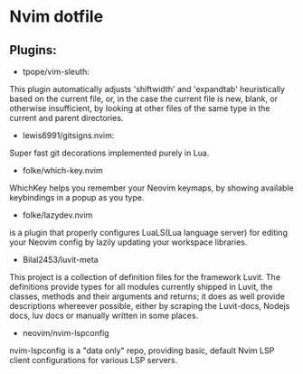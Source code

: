 # Nvim dotfile

## Plugins:

- tpope/vim-sleuth:

This plugin automatically adjusts 'shiftwidth' and 'expandtab' heuristically based on the current file, or, in the case the current file is new, blank, or otherwise insufficient, by looking at other files of the same type in the current and parent directories.

- lewis6991/gitsigns.nvim:

Super fast git decorations implemented purely in Lua.

- folke/which-key.nvim

WhichKey helps you remember your Neovim keymaps, by showing available keybindings in a popup as you type.

- folke/lazydev.nvim

is a plugin that properly configures LuaLS(Lua language server) for editing your Neovim config by lazily updating your workspace libraries.


- Bilal2453/luvit-meta

This project is a collection of definition files for the framework Luvit. The definitions provide types for all modules currently shipped in Luvit, the classes, methods and their arguments and returns; it does as well provide descriptions whereever possible, either by scraping the Luvit-docs, Nodejs docs, luv docs or manually written in some places.

- neovim/nvim-lspconfig

nvim-lspconfig is a "data only" repo, providing basic, default Nvim LSP client configurations for various LSP servers.


